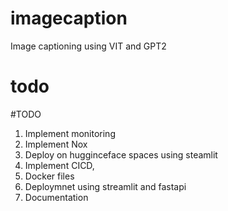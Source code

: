 # imagecaption

Image captioning using VIT and GPT2

# todo

#TODO


1. Implement monitoring
2. Implement Nox
3. Deploy on hugginceface spaces using steamlit
4. Implement CICD,
5. Docker files
6. Deploymnet using streamlit and fastapi
7. Documentation
